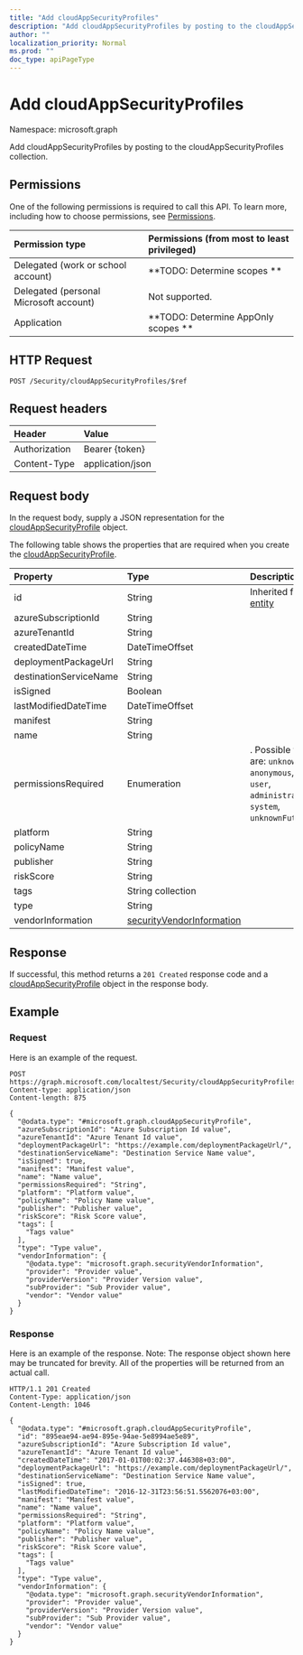 ```yaml
---
title: "Add cloudAppSecurityProfiles"
description: "Add cloudAppSecurityProfiles by posting to the cloudAppSecurityProfiles collection."
author: ""
localization_priority: Normal
ms.prod: ""
doc_type: apiPageType
---
```


# Add cloudAppSecurityProfiles

Namespace: microsoft.graph

Add cloudAppSecurityProfiles by posting to the cloudAppSecurityProfiles collection.

## Permissions
One of the following permissions is required to call this API. To learn more, including how to choose permissions, see [Permissions](/concepts/permissions-reference.md).

|Permission type|Permissions (from most to least privileged)|
|:---|:---|
|Delegated (work or school account)|**TODO: Determine scopes **|
|Delegated (personal Microsoft account)|Not supported.|
|Application|**TODO: Determine AppOnly scopes **|

## HTTP Request
<!-- {
  "blockType": "ignored"
}
-->
``` http
POST /Security/cloudAppSecurityProfiles/$ref
```

## Request headers
|Header|Value|
|:---|:---|
|Authorization|Bearer {token}|
|Content-Type|application/json|

## Request body
In the request body, supply a JSON representation for the [cloudAppSecurityProfile](../resources/cloudappsecurityprofile.md) object.

The following table shows the properties that are required when you create the [cloudAppSecurityProfile](../resources/cloudappsecurityprofile.md).

|Property|Type|Description|
|:---|:---|:---|
|id|String| Inherited from [entity](../resources/entity.md)|
|azureSubscriptionId|String||
|azureTenantId|String||
|createdDateTime|DateTimeOffset||
|deploymentPackageUrl|String||
|destinationServiceName|String||
|isSigned|Boolean||
|lastModifiedDateTime|DateTimeOffset||
|manifest|String||
|name|String||
|permissionsRequired|Enumeration|. Possible values are: `unknown`, `anonymous`, `guest`, `user`, `administrator`, `system`, `unknownFutureValue`.|
|platform|String||
|policyName|String||
|publisher|String||
|riskScore|String||
|tags|String collection||
|type|String||
|vendorInformation|[securityVendorInformation](../resources/securityvendorinformation.md)||



## Response
If successful, this method returns a `201 Created` response code and a [cloudAppSecurityProfile](../resources/cloudappsecurityprofile.md) object in the response body.

## Example

### Request
Here is an example of the request.
<!-- {
  "blockType": "request",
  "name": "create_cloudappsecurityprofile_from_"
}
-->
``` http
POST https://graph.microsoft.com/localtest/Security/cloudAppSecurityProfiles
Content-type: application/json
Content-length: 875

{
  "@odata.type": "#microsoft.graph.cloudAppSecurityProfile",
  "azureSubscriptionId": "Azure Subscription Id value",
  "azureTenantId": "Azure Tenant Id value",
  "deploymentPackageUrl": "https://example.com/deploymentPackageUrl/",
  "destinationServiceName": "Destination Service Name value",
  "isSigned": true,
  "manifest": "Manifest value",
  "name": "Name value",
  "permissionsRequired": "String",
  "platform": "Platform value",
  "policyName": "Policy Name value",
  "publisher": "Publisher value",
  "riskScore": "Risk Score value",
  "tags": [
    "Tags value"
  ],
  "type": "Type value",
  "vendorInformation": {
    "@odata.type": "microsoft.graph.securityVendorInformation",
    "provider": "Provider value",
    "providerVersion": "Provider Version value",
    "subProvider": "Sub Provider value",
    "vendor": "Vendor value"
  }
}
```

### Response
Here is an example of the response. Note: The response object shown here may be truncated for brevity. All of the properties will be returned from an actual call.
<!-- {
  "blockType": "response",
  "truncated": true,
  "@odata.type": "microsoft.graph.cloudappsecurityprofile"
}
-->
``` http
HTTP/1.1 201 Created
Content-Type: application/json
Content-Length: 1046

{
  "@odata.type": "#microsoft.graph.cloudAppSecurityProfile",
  "id": "895eae94-ae94-895e-94ae-5e8994ae5e89",
  "azureSubscriptionId": "Azure Subscription Id value",
  "azureTenantId": "Azure Tenant Id value",
  "createdDateTime": "2017-01-01T00:02:37.446308+03:00",
  "deploymentPackageUrl": "https://example.com/deploymentPackageUrl/",
  "destinationServiceName": "Destination Service Name value",
  "isSigned": true,
  "lastModifiedDateTime": "2016-12-31T23:56:51.5562076+03:00",
  "manifest": "Manifest value",
  "name": "Name value",
  "permissionsRequired": "String",
  "platform": "Platform value",
  "policyName": "Policy Name value",
  "publisher": "Publisher value",
  "riskScore": "Risk Score value",
  "tags": [
    "Tags value"
  ],
  "type": "Type value",
  "vendorInformation": {
    "@odata.type": "microsoft.graph.securityVendorInformation",
    "provider": "Provider value",
    "providerVersion": "Provider Version value",
    "subProvider": "Sub Provider value",
    "vendor": "Vendor value"
  }
}
```

